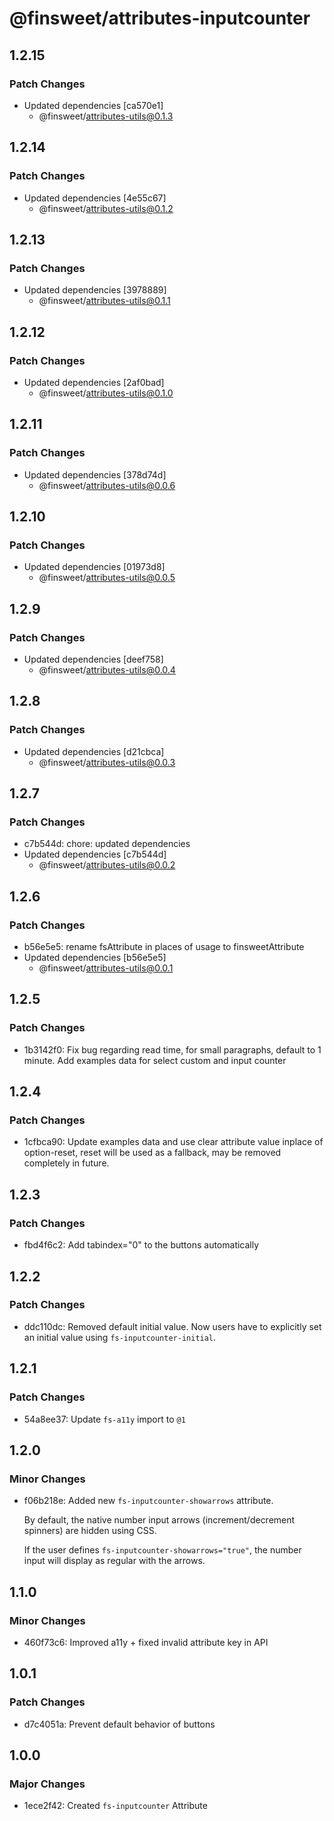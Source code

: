 # @finsweet/attributes-inputcounter

## 1.2.15

### Patch Changes

- Updated dependencies [ca570e1]
  - @finsweet/attributes-utils@0.1.3

## 1.2.14

### Patch Changes

- Updated dependencies [4e55c67]
  - @finsweet/attributes-utils@0.1.2

## 1.2.13

### Patch Changes

- Updated dependencies [3978889]
  - @finsweet/attributes-utils@0.1.1

## 1.2.12

### Patch Changes

- Updated dependencies [2af0bad]
  - @finsweet/attributes-utils@0.1.0

## 1.2.11

### Patch Changes

- Updated dependencies [378d74d]
  - @finsweet/attributes-utils@0.0.6

## 1.2.10

### Patch Changes

- Updated dependencies [01973d8]
  - @finsweet/attributes-utils@0.0.5

## 1.2.9

### Patch Changes

- Updated dependencies [deef758]
  - @finsweet/attributes-utils@0.0.4

## 1.2.8

### Patch Changes

- Updated dependencies [d21cbca]
  - @finsweet/attributes-utils@0.0.3

## 1.2.7

### Patch Changes

- c7b544d: chore: updated dependencies
- Updated dependencies [c7b544d]
  - @finsweet/attributes-utils@0.0.2

## 1.2.6

### Patch Changes

- b56e5e5: rename fsAttribute in places of usage to finsweetAttribute
- Updated dependencies [b56e5e5]
  - @finsweet/attributes-utils@0.0.1

## 1.2.5

### Patch Changes

- 1b3142f0: Fix bug regarding read time, for small paragraphs, default to 1 minute. Add examples data for select custom and input counter

## 1.2.4

### Patch Changes

- 1cfbca90: Update examples data and use clear attribute value inplace of option-reset, reset will be used as a fallback, may be removed completely in future.

## 1.2.3

### Patch Changes

- fbd4f6c2: Add tabindex="0" to the buttons automatically

## 1.2.2

### Patch Changes

- ddc110dc: Removed default initial value. Now users have to explicitly set an initial value using `fs-inputcounter-initial`.

## 1.2.1

### Patch Changes

- 54a8ee37: Update `fs-a11y` import to `@1`

## 1.2.0

### Minor Changes

- f06b218e: Added new `fs-inputcounter-showarrows` attribute.

  By default, the native number input arrows (increment/decrement spinners) are hidden using CSS.

  If the user defines `fs-inputcounter-showarrows="true"`, the number input will display as regular with the arrows.

## 1.1.0

### Minor Changes

- 460f73c6: Improved a11y + fixed invalid attribute key in API

## 1.0.1

### Patch Changes

- d7c4051a: Prevent default behavior of buttons

## 1.0.0

### Major Changes

- 1ece2f42: Created `fs-inputcounter` Attribute
